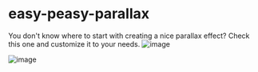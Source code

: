 # easy-peasy-parallax
You don't know where to start with creating a nice parallax effect? Check this one and customize it to your needs.
![image](https://user-images.githubusercontent.com/107708977/187444396-ae1d2178-3967-44e3-991b-f691388eff75.png)

![image](https://user-images.githubusercontent.com/107708977/187444313-52c5fe22-d11d-44b2-a3a0-c3e14d6cf75a.png)

